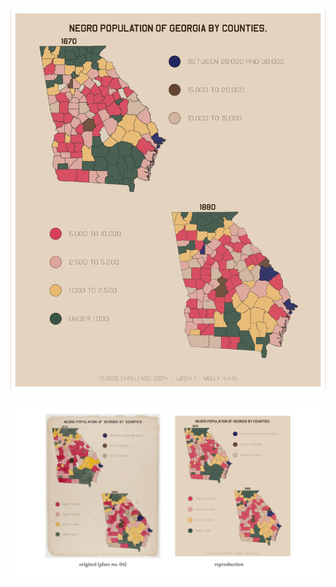 ![Model](https://github.com/makuhs/DuboisChallenge/blob/main/2024/Week01/week1.png)

![Model](https://github.com/makuhs/DuboisChallenge/blob/main/2024/Week01/week1_sidebyside.png) 
